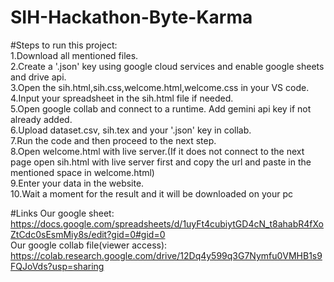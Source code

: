 # SIH-Hackathon-Byte-Karma
#Steps to run this project:<br>
1.Download all mentioned files.<br>
2.Create a '.json' key using google cloud services and enable google sheets and drive api.<br>
3.Open the sih.html,sih.css,welcome.html,welcome.css in your VS code. <br>
4.Input your spreadsheet in the sih.html file if needed.<br>
5.Open google collab and connect to a runtime. Add gemini api key if not already added. <br>
6.Upload dataset.csv, sih.tex and your '.json' key in collab.<br>
7.Run the code and then proceed to the next step.<br>
8.Open welcome.html with live server.(If it does not connect to the next page open sih.html with live server first and copy the url and paste in the mentioned space in welcome.html)<br>
9.Enter your data in the website.<br>
10.Wait a moment for the result and it will be downloaded on your pc <br>




#Links
Our google sheet: https://docs.google.com/spreadsheets/d/1uyFt4cubiytGD4cN_t8ahabR4fXoZtCdc0sEsmMiy8s/edit?gid=0#gid=0  <br>
Our google collab file(viewer access): https://colab.research.google.com/drive/12Dq4y599q3G7Nymfu0VMHB1s9FQJoVds?usp=sharing


